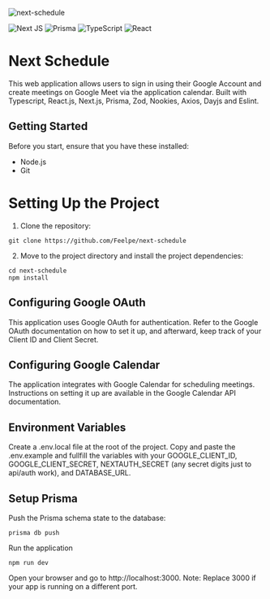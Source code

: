 ![next-schedule](https://i.imgur.com/A8MABz5.png)

![Next JS](https://img.shields.io/badge/Next-black?style=for-the-badge&logo=next.js&logoColor=white) ![Prisma](https://img.shields.io/badge/Prisma-3982CE?style=for-the-badge&logo=Prisma&logoColor=white) ![TypeScript](https://img.shields.io/badge/typescript-%23007ACC.svg?style=for-the-badge&logo=typescript&logoColor=white) ![React](https://img.shields.io/badge/react-%2320232a.svg?style=for-the-badge&logo=react&logoColor=%2361DAFB) 

# Next Schedule

This web application allows users to sign in using their Google Account and create meetings on Google Meet via the application calendar. Built with Typescript, React.js, Next.js, Prisma, Zod, Nookies, Axios, Dayjs and Eslint.

## Getting Started

Before you start, ensure that you have these installed:

- Node.js
- Git

# Setting Up the Project

1. Clone the repository:

```
git clone https://github.com/Feelpe/next-schedule
```

2. Move to the project directory and install the project dependencies:

```
cd next-schedule
npm install
```

## Configuring Google OAuth

This application uses Google OAuth for authentication. Refer to the Google OAuth documentation on how to set it up, and afterward, keep track of your Client ID and Client Secret.

## Configuring Google Calendar

The application integrates with Google Calendar for scheduling meetings. Instructions on setting it up are available in the Google Calendar API documentation.

## Environment Variables

Create a .env.local file at the root of the project. Copy and paste the .env.example and fullfill the variables with your GOOGLE_CLIENT_ID, GOOGLE_CLIENT_SECRET, NEXTAUTH_SECRET (any secret digits just to api/auth work), and DATABASE_URL.

## Setup Prisma

Push the Prisma schema state to the database:

```
prisma db push
```

Run the application

```
npm run dev
```

Open your browser and go to http://localhost:3000.
Note: Replace 3000 if your app is running on a different port.
